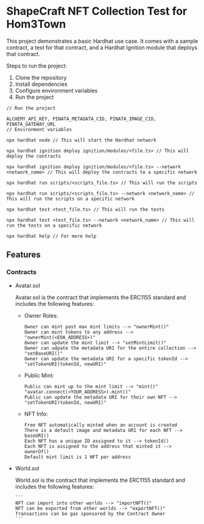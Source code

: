 # ShapeCraft NFT Collection Test for Hom3Town

This project demonstrates a basic Hardhat use case. It comes with a sample contract, a test for that contract, and a Hardhat Ignition module that deploys that contract.

Steps to run the project:

1. Clone the repository
2. Install dependencies
3. Configure environment variables
4. Run the project

``` 
// Run the project

ALCHEMY_API_KEY, PINATA_METADATA_CID, PINATA_IMAGE_CID, PINATA_GATEWAY_URL
// Environment variables

npx hardhat node // This will start the Hardhat network

npx hardhat ignition deploy ignition/modules/<file.ts> // This will deploy the contracts

npx hardhat ignition deploy ignition/modules/<file.ts> --network <network_name> // This will deploy the contracts to a specific network

npx hardhat run scripts/<scripts_file.ts> // This will run the scripts

npx hardhat run scripts/<scripts_file.ts> --network <network_name> // This will run the scripts on a specific network

npx hardhat test <test_file.ts> // This will run the tests

npx hardhat test <test_file.ts> --network <network_name> // This will run the tests on a specific network

npx hardhat help // For more help
```

## Features

### Contracts

- Avatar.sol

    Avatar.sol is the contract that implements the ERC1155 standard and includes the following features:

  - Owner Roles:

    ```
    Owner can mint past max mint limits --> "ownerMint()"
    Owner can mint tokens to any address --> "ownerMint(<EOA_ADDRESS>)"
    Owner can update the mint limit --> "setMintLimit()"
    Owner can udpate the metadata URI for the entire collection --> "setBaseURI()"
    Owner can update the metadata URI for a specific tokenId --> "setTokenURI(tokenId, newURI)"
    ```

  - Public Mint:

    ```
    Public can mint up to the mint limit --> "mint()" "avatar.connect(<YOUR_ADDRESS>).mint()"
    Public can update the metadata URI for their own NFT --> "setTokenURI(tokenId, newURI)"
    ```

  - NFT Info:

    ```
    Free NFT automatically minted when an account is created
    There is a default image and metadata URI for each NFT --> baseURI()
    Each NFT has a unique ID assigned to it --> tokenId()
    Each NFT is assigned to the address that minted it --> ownerOf()
    Default mint limit is 1 NFT per address
    ```

- World.sol

    World.sol is the contract that implements the ERC1155 standard and includes the following features:

      ```
      NFT can import into other worlds --> "importNFT()"
      NFT can be exported from other worlds --> "exportNFT()"
      Transactions can be gas sponsored by the Contract Owner
      ```
